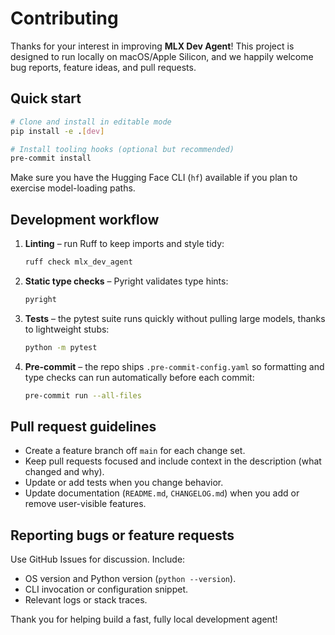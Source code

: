 # Contributing

Thanks for your interest in improving **MLX Dev Agent**! This project is designed to run locally on macOS/Apple Silicon, and we happily welcome bug reports, feature ideas, and pull requests.

## Quick start

```bash
# Clone and install in editable mode
pip install -e .[dev]

# Install tooling hooks (optional but recommended)
pre-commit install
```

Make sure you have the Hugging Face CLI (`hf`) available if you plan to exercise model-loading paths.

## Development workflow

1. **Linting** – run Ruff to keep imports and style tidy:
   ```bash
   ruff check mlx_dev_agent
   ```
2. **Static type checks** – Pyright validates type hints:
   ```bash
   pyright
   ```
3. **Tests** – the pytest suite runs quickly without pulling large models, thanks to lightweight stubs:
   ```bash
   python -m pytest
   ```
4. **Pre-commit** – the repo ships `.pre-commit-config.yaml` so formatting and type checks can run automatically before each commit:
   ```bash
   pre-commit run --all-files
   ```

## Pull request guidelines

- Create a feature branch off `main` for each change set.
- Keep pull requests focused and include context in the description (what changed and why).
- Update or add tests when you change behavior.
- Update documentation (`README.md`, `CHANGELOG.md`) when you add or remove user-visible features.

## Reporting bugs or feature requests

Use GitHub Issues for discussion. Include:
- OS version and Python version (`python --version`).
- CLI invocation or configuration snippet.
- Relevant logs or stack traces.

Thank you for helping build a fast, fully local development agent!
